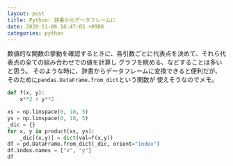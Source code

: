 ```yaml
---
layout: post
title: Python: 辞書からデータフレームに
date: 2020-11-06 16:47:03 +0900
categories: python
---
```


数値的な関数の挙動を確認するときに、各引数ごとに代表点を決めて、それら代表点の全ての組み合わせでの値を計算し
グラフを眺める、などすることは多いと思う。
そのような時に、辞書からデータフレームに変換できると便利だが、そのために`pandas.DataFrame.from_dict`という関数が
使えそうなのでメモ。

```python
def f(x, y):
    x**2 + y**2

xs = np.linspace(0, 10, 5)
ys = np.linspace(0, 10, 5)
_dic = {}
for x, y in product(xs, ys):
    _dic[(x,y)] = dict(val=f(x,y))
df = pd.DataFrame.from_dict(_dic, orient="index")
df.index.names = ["x", "y"]
df
```
